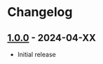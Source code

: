 # Changelog

## [1.0.0] - 2024-04-XX

* Initial release

[1.0.0]: https://github.com/daun/statamic-mux/releases/tag/1.0.0
